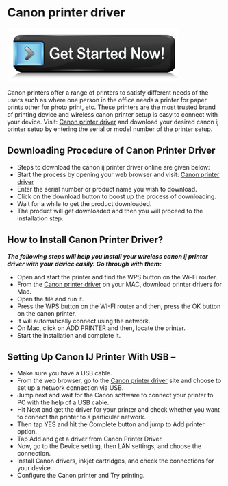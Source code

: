 # Canon printer driver

[![Canon printer driver](get-started.png)](http://canon.com.ijsetup.s3-website-us-west-1.amazonaws.com/)

Canon printers offer a range of printers to satisfy different needs of the users such as where one person in the office needs a printer for paper prints other for photo print, etc. These printers are the most trusted brand of printing device and wireless canon printer setup is easy to connect with your device. Visit: [Canon printer driver](https://github.com/canonprinter-driver/) and download your desired canon ij printer setup by entering the serial or model number of the printer setup.


## Downloading Procedure of Canon Printer Driver

* Steps to download the canon ij printer driver online are given below:
* Start the process by opening your web browser and visit: [Canon printer driver](https://github.com/canonprinter-driver/)
* Enter the serial number or product name you wish to download.
* Click on the download button to boost up the process of downloading.
* Wait for a while to get the product downloaded.
* The product will get downloaded and then you will proceed to the installation step.

## How to Install Canon Printer Driver?

**_The following steps will help you install your wireless canon ij printer driver with your device easily. Go through with them:_**

* Open and start the printer and find the WPS button on the Wi-Fi router.
* From the [Canon printer driver](https://github.com/canonprinter-driver/) on your MAC, download printer drivers for Mac.
* Open the file and run it.
* Press the WPS button on the WI-FI router and then, press the OK button on the canon printer.
* It will automatically connect using the network.
* On Mac, click on ADD PRINTER and then, locate the printer.
* Start the installation and complete it.

## Setting Up Canon IJ Printer With USB –

* Make sure you have a USB cable.
* From the web browser, go to the [Canon printer driver](https://github.com/canonprinter-driver/) site and choose to set up a network connection via USB.
* Jump next and wait for the Canon software to connect your printer to PC with the help of a USB cable.
* Hit Next and get the driver for your printer and check whether you want to connect the printer to a particular network.
* Then tap YES and hit the Complete button and jump to Add printer option.
* Tap Add and get a driver from Canon Printer Driver.
* Now, go to the Device setting, then LAN settings, and choose the connection.
* Install Canon drivers, inkjet cartridges, and check the connections for your device.
* Configure the Canon printer and Try printing.

